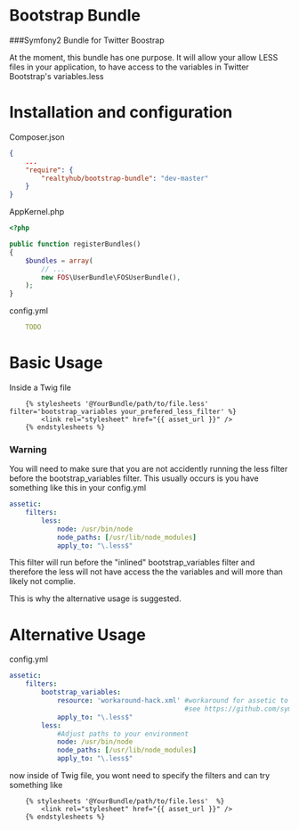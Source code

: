 # Bootstrap Bundle
###Symfony2 Bundle for Twitter Boostrap

At the moment, this bundle has one purpose. It will allow your allow LESS files in your
application, to have access to the variables in Twitter Bootstrap's variables.less

# Installation and configuration

Composer.json

``` json
{
    ...
    "require": {
        "realtyhub/bootstrap-bundle": "dev-master"
    }
}
```

AppKernel.php

``` php
<?php

public function registerBundles()
{
    $bundles = array(
        // ...
        new FOS\UserBundle\FOSUserBundle(),
    );
}
```


config.yml

``` yml
    TODO
```



# Basic Usage

Inside a Twig file

```
    {% stylesheets '@YourBundle/path/to/file.less' filter='bootstrap_variables your_prefered_less_filter' %}
        <link rel="stylesheet" href="{{ asset_url }}" />
    {% endstylesheets %}
```


### Warning

You will need to make sure that you are not accidently running the less filter before the bootstrap_variables filter.
This usually occurs is you have something like this in your config.yml

``` yml
assetic:
    filters:
        less:
            node: /usr/bin/node
            node_paths: [/usr/lib/node_modules]
            apply_to: "\.less$"
```
This filter will run before the "inlined" bootstrap_variables filter and therefore the less will not have access the the 
variables and will more than likely not complie.

This is why the alternative usage is suggested.

# Alternative Usage

config.yml

``` yml
assetic:
    filters:
        bootstrap_variables:
            resource: 'workaround-hack.xml' #workaround for assetic to accept our filter.
                                            #see https://github.com/symfony/AsseticBundle/issues/50
            apply_to: "\.less$"
        less:
            #Adjust paths to your environment
            node: /usr/bin/node
            node_paths: [/usr/lib/node_modules]
            apply_to: "\.less$"
```

now inside of Twig file, you wont need to specify the filters and can try something like

```
    {% stylesheets '@YourBundle/path/to/file.less'  %}
        <link rel="stylesheet" href="{{ asset_url }}" />
    {% endstylesheets %}
```
